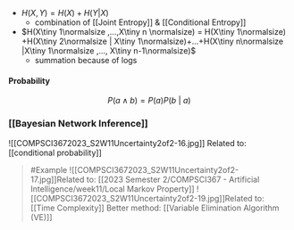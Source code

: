 - $H(X,Y) = H(X) + H(Y|X)$
	- combination of [[Joint Entropy]] & [[Conditional Entropy]]
- $H(X\tiny 1\normalsize ,...,X\tiny n \normalsize) = H(X\tiny 1\normalsize) +H(X\tiny 2\normalsize | X\tiny 1\normalsize)+...+H(X\tiny n\normalsize |X\tiny 1\normalsize ,..., X\tiny n-1\normalsize)$
	- summation because of logs

#### Probability 
$$P(a \land b)=P(a)P(b\ |\ a)$$

### [[Bayesian Network Inference]]
![[COMPSCI3672023_S2W11Uncertainty2of2-16.jpg]]
Related to: [[conditional probability]]

> #Example 
> ![[COMPSCI3672023_S2W11Uncertainty2of2-17.jpg]]Related to: [[2023 Semester 2/COMPSCI367 - Artificial Intelligence/week11/Local Markov Property]]
> ![[COMPSCI3672023_S2W11Uncertainty2of2-19.jpg]]Related to: [[Time Complexity]]
> Better method: [[Variable Elimination Algorithm (VE)]]